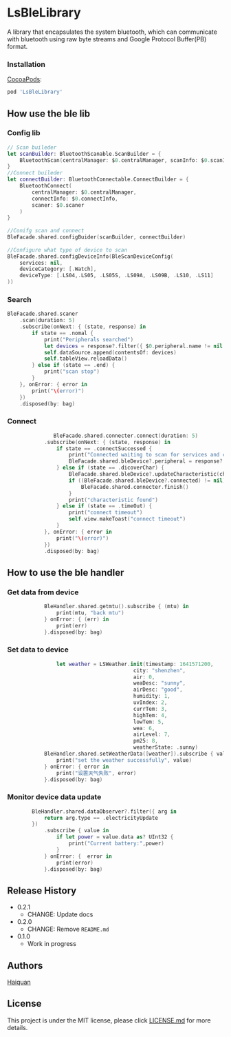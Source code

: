 # LsBleLibrary
 A library that encapsulates the system bluetooth, which can communicate with bluetooth using raw byte streams and Google Protocol Buffer(PB) format.

### Installation 

[CocoaPods](https://guides.cocoapods.org/using/using-cocoapods.html):

```sh
pod 'LsBleLibrary'
```
## How use the ble lib

### Config lib
```swift
// Scan buileder
let scanBuilder: BluetoothScanable.ScanBuilder = {
    BluetoothScan(centralManager: $0.centralManager, scanInfo: $0.scanInfo)
}
//Connect buileder
let connectBuilder: BluetoothConnectable.ConnectBuilder = {
    BluetoothConnect(
        centralManager: $0.centralManager,
        connectInfo: $0.connectInfo,
        scaner: $0.scaner
    )
}
        
//Conifg scan and connect 
BleFacade.shared.configBuider(scanBuilder, connectBuilder)
        
//Configure what type of device to scan
BleFacade.shared.configDeviceInfo(BleScanDeviceConfig(
    services: nil,
    deviceCategory: [.Watch],
    deviceType: [.LS04,.LS05, .LS05S, .LS09A, .LS09B, .LS10, .LS11]
))
 ```

### Search
```swift
BleFacade.shared.scaner
    .scan(duration: 5)
    .subscribe(onNext: { (state, response) in
        if state == .nomal {
            print("Peripherals searched")
            let devices = response?.filter({ $0.peripheral.name != nil })
            self.dataSource.append(contentsOf: devices)
            self.tableView.reloadData()
        } else if (state == .end) {
            print("scan stop")
        }
    }, onError: { error in
        print("\(error)")
    })
    .disposed(by: bag)
```
### Connect
```swift
               BleFacade.shared.connecter.connect(duration: 5)
            .subscribe(onNext: { (state, response) in
                if state == .connectSuccessed {
                    print("Connected waiting to scan for services and characteristics")
                    BleFacade.shared.bleDevice?.peripheral = response?.peripheral
                } else if (state == .dicoverChar) {
                    BleFacade.shared.bleDevice?.updateCharacteristic(characteristic: response?.characteristics, statusCallback: nil)
                    if ((BleFacade.shared.bleDevice?.connected) != nil) {
                        BleFacade.shared.connecter.finish()
                    }
                    print("characteristic found")
                } else if (state == .timeOut) {
                    print("connect timeout")
                    self.view.makeToast("connect timeout")
                }
            }, onError: { error in
                print("\(error)")
            })
            .disposed(by: bag)
```

## How to use the ble handler

### Get data from device

```swift
            BleHandler.shared.getmtu().subscribe { (mtu) in
                print(mtu, "back mtu")
            } onError: { (err) in
                print(err)
            }.disposed(by: bag)
```

### Set data to device
```swift
                let weather = LSWeather.init(timestamp: 1641571200,
                                         city: "shenzhen",
                                         air: 0,
                                         weaDesc: "sunny",
                                         airDesc: "good",
                                         humidity: 1,
                                         uvIndex: 2,
                                         currTem: 3,
                                         highTem: 4,
                                         lowTem: 5,
                                         wea: 6,
                                         airLevel: 7,
                                         pm25: 8,
                                         weatherState: .sunny)
            BleHandler.shared.setWeatherData([weather]).subscribe { value in
                print("set the weather successfully", value)
            } onError: { error in
                print("设置天气失败", error)
            }.disposed(by: bag)
  ```
  
### Monitor  device data update

```swift
        BleHandler.shared.dataObserver?.filter({ arg in
            return arg.type == .electricityUpdate
        })
            .subscribe { value in
                if let power = value.data as? UInt32 {
                    print("Current battery:",power)
                }
            } onError: {  error in
                print(error)
            }.disposed(by: bag)
```

## Release History 

* 0.2.1
    * CHANGE: Update docs
* 0.2.0
    * CHANGE: Remove `README.md`
* 0.1.0
    * Work in progress

## Authors 

[Haiquan](https://xiahaiquan.github.io/)

## License 

This project is under the MIT license, please click [LICENSE.md](https://github.com/Xiahaiquan/LsBleLibrary/blob/main/LICENSE) for more details.


